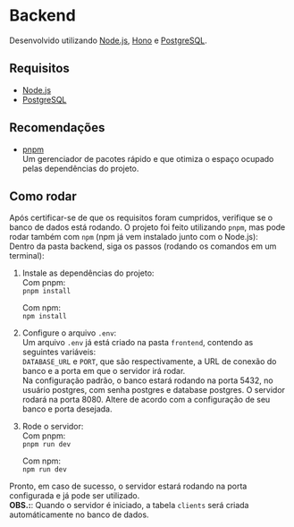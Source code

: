 # Backend

Desenvolvido utilizando [Node.js](https://nodejs.org/en), [Hono](https://hono.dev/) e [PostgreSQL](https://www.postgresql.org/).

## Requisitos

- [Node.js](https://nodejs.org/en)
- [PostgreSQL](https://www.postgresql.org/)

## Recomendações

- [pnpm](https://pnpm.io/)  
Um gerenciador de pacotes rápido e que otimiza o espaço ocupado pelas dependências do projeto.

## Como rodar

Após certificar-se de que os requisitos foram cumpridos, verifique se o banco de dados está rodando.
O projeto foi feito utilizando `pnpm`, mas pode rodar também com `npm` (npm já vem instalado junto com o Node.js):  
Dentro da pasta backend, siga os passos (rodando os comandos em um terminal):

1. Instale as dependências do projeto:  
    Com pnpm:  
    `pnpm install`  

    Com npm:  
    `npm install`

2. Configure o arquivo `.env`:  
    Um arquivo `.env` já está criado na pasta `frontend`, contendo as seguintes variáveis:  
    `DATABASE_URL` e `PORT`, que são respectivamente, a URL de conexão do banco e a porta em que o servidor irá rodar.  
    Na configuração padrão, o banco estará rodando na porta 5432, no usuário postgres, com senha postgres e database postgres. O servidor rodará na porta 8080.
    Altere de acordo com a configuração de seu banco e porta desejada.

3. Rode o servidor:  
    Com pnpm:  
    `pnpm run dev`  

    Com npm:  
    `npm run dev`

Pronto, em caso de sucesso, o servidor estará rodando na porta configurada e já pode ser utilizado.  
**OBS.:**: Quando o servidor é iniciado, a tabela `clients` será criada automáticamente no banco de dados.
  
